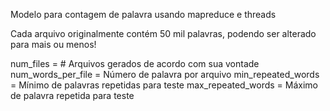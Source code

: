 Modelo para contagem de palavra usando mapreduce e threads

Cada arquivo originalmente contém 50 mil palavras, podendo ser alterado para mais ou menos!

num_files = # Arquivos gerados de acordo com sua vontade 
num_words_per_file = Número de palavra por arquivo
min_repeated_words = Mínimo de palavras repetidas para teste
max_repeated_words = Máximo de palavra repetida para teste

